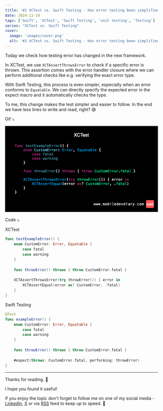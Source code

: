 ```yaml
---
title: '#2 XCTest vs. Swift Testing - Has error testing been simplified?'
date: 2024-11-19
tags: ['Swift', 'XCTest', 'Swift Testing', 'unit testing', 'Testing']
series: "XCTest vs. Swift Testing"
cover: 
  image: 'images/cover.png'
  alt: '#2 XCTest vs. Swift Testing - Has error testing been simplified?'
---
```


Today we check how testing error has changed in the new framework.

In XCTest, we use `XCTAssertThrowsError` to check if a specific error is thrown. This assertion comes with the error handler closure where we can perform additional checks like e.g. verifying the exact error type. 

With Swift Testing, this process is even simpler, especially when an error conforms to `Equatable`. We can directly specify the expected error in the expect macro and it automatically checks the type.

To me, this change makes the test simpler and easier to follow. In the end we have less lines to write and read, right? 😅

Gif ⤵️

![Example](images/example.gif)

Code ⤵️

XCTest
```swift
func testExampleError() {
    enum CustomError: Error, Equatable {
        case fatal
        case warning
    }

    func throwError() throws { throw CustomError.fatal }

    XCTAssertThrowsError(try throwError()) { error in
        XCTAssertEqual(error as? CustomError, .fatal)
    }
}
```

Swift Testing
```swift
@Test
func exampleError() {
    enum CustomError: Error, Equatable {
        case fatal
        case warning
    }

    func throwError() throws { throw CustomError.fatal }

    #expect(throws: CustomError.fatal, performing: throwError)
}
```

---

Thanks for reading. 📖

I hope you found it useful!

If you enjoy the topic don't forget to follow me on one of my social media - [LinkedIn](https://www.linkedin.com/in/maciej-gomolka/), [X](https://twitter.com/gomolka_maciej) or via [RSS](https://www.mobiledevdiary.com/index.xml) feed to keep up to speed. 🚀

